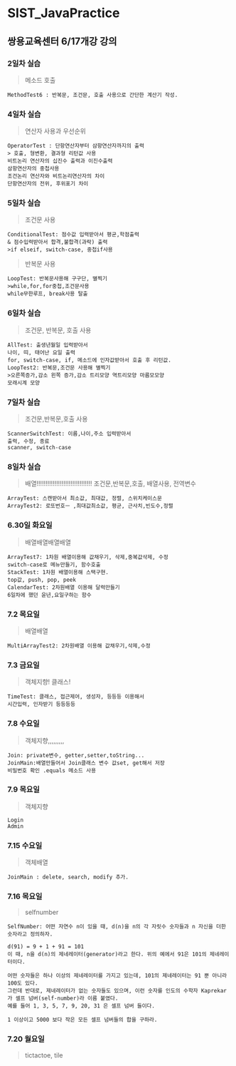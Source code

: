 # SIST_JavaPractice
## 쌍용교육센터 6/17개강 강의

### 2일차 실습

> 메소드 호출

``` 
MethodTest6 : 반복문, 조건문, 호출 사용으로 간단한 계산기 작성.
```
### 4일차 실습
> 연산자 사용과 우선순위

```
OperatorTest : 단항연산자부터 삼항연산자까지의 출력
> 호출, 형변환, 결과형 리턴값 사용
비트논리 연산자의 십진수 출력과 이진수출력
삼항연산자의 중첩사용
조건논리 연산자와 비트논리연산자의 차이 
단항연산자의 전위, 후위표기 차이
```
### 5일차 실습
> 조건문 사용
```
ConditionalTest: 점수값 입력받아서 평균,학점출력 
& 점수입력받아서 합격,불합격(과락) 출력
>if elseif, switch-case, 중첩if사용
```
>반복문 사용
```
LoopTest: 반복문사용해 구구단, 별찍기
>while,for,for중첩,조건문사용
while무한루프, break사용 탈출
```
### 6일차 실습
>조건문, 반복문, 호출 사용
```
AllTest: 출생년월일 입력받아서 
나이, 띠, 태어난 요일 출력
for, switch-case, if, 메소드에 인자값받아서 호출 후 리턴값.
LoopTest2: 반복문,조건문 사용해 별찍기
>오른쪽증가,감소 왼쪽 증가,감소 트리모양 역트리모양 마름모모양
모래시계 모양
```
### 7일차 실습
> 조건문,반복문,호출 사용
```
ScannerSwitchTest: 이름,나이,주소 입력받아서
출력, 수정, 종료
scanner, switch-case
```
### 8일차 실습
>배열!!!!!!!!!!!!!!!!!!!!!!!!!!!!!!!
조건문,반복문,호출, 배열사용, 전역변수
```
ArrayTest: 스캔받아서 최소값, 최대값, 정렬, 스위치케이스문
ArrayTest2: 로또번호ㅡ ,최대값최소값, 평균, 근사치,빈도수,정렬
```
### 6.30일 화요일
>배열배열배열배열
```
ArrayTest7: 1차원 배열이용해 값채우기, 삭제,중복값삭제, 수정
switch-case로 메뉴만들기, 함수호출
StackTest: 1차원 배열이용해 스택구현.
top값, push, pop, peek
CalendarTest: 2차원배열 이용해 달력만들기
6일차에 했던 윤년,요일구하는 함수 
```

### 7.2 목요일
>배열배열
```
MultiArrayTest2: 2차원배열 이용해 값채우기,삭제,수정
```
### 7.3 금요일
>객체지향! 클래스!
```
TimeTest: 클래스, 접근제어, 생성자, 등등등 이용해서
시간입력, 인자받기 등등등등
```
### 7.8 수요일
> 객체지향,,,,,,,,,
```
Join: private변수, getter,setter,toString...
JoinMain:배열만들어서 Join클래스 변수 값set, get해서 저장
비밀번호 확인 .equals 메소드 사용
```
### 7.9 목요일
> 객체지향
```
Login
Admin
```

### 7.15 수요일
>객체배열
```
JoinMain : delete, search, modify 추가.
```

### 7.16 목요일
> selfnumber
```
SelfNumber: 어떤 자연수 n이 있을 때, d(n)을 n의 각 자릿수 숫자들과 n 자신을 더한 숫자라고 정의하자.

d(91) = 9 + 1 + 91 = 101
이 때, n을 d(n)의 제네레이터(generator)라고 한다. 위의 예에서 91은 101의 제네레이터이다.

어떤 숫자들은 하나 이상의 제네레이터를 가지고 있는데, 101의 제네레이터는 91 뿐 아니라 100도 있다. 
그런데 반대로, 제네레이터가 없는 숫자들도 있으며, 이런 숫자를 인도의 수학자 Kaprekar가 셀프 넘버(self-number)라 이름 붙였다. 
예를 들어 1, 3, 5, 7, 9, 20, 31 은 셀프 넘버 들이다.

1 이상이고 5000 보다 작은 모든 셀프 넘버들의 합을 구하라.
```
### 7.20 월요일
>tictactoe, tile
